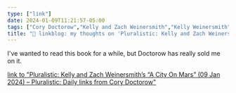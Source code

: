 ```yaml
---
type: ["link"]
date: 2024-01-09T11:21:57-05:00
tags: ["Cory Doctorow","Kelly and Zach Weinersmith","Kelly Weinersmith","Zach Weinersmith","AI","A City on Mars","space exploration"]
title: "🔗 linkblog: my thoughts on 'Pluralistic: Kelly and Zach Weinersmith’s “A City On Mars” (09 Jan 2024) – Pluralistic: Daily links from Cory Doctorow'"
---
```

I've wanted to read this book for a while, but Doctorow has really sold me on it.

[link to "Pluralistic: Kelly and Zach Weinersmith’s “A City On Mars” (09 Jan 2024) – Pluralistic: Daily links from Cory Doctorow"](https://pluralistic.net/2024/01/09/astrobezzle/)
